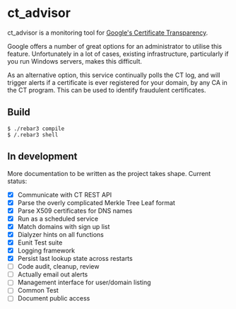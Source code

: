ct_advisor
=====

ct_advisor is a monitoring tool for [Google's Certificate Transparency](https://www.certificate-transparency.org/).

Google offers a number of great options for an administrator to utilise this feature. Unfortunately in a lot of cases, existing infrastructure, particularly if you run Windows servers, makes this difficult.

As an alternative option, this service continually polls the CT log, and will trigger alerts if a certificate is ever registered for your domain, by any CA in the CT program. This can be used to identify fraudulent certificates.

Build
-----

    $ ./rebar3 compile
    $ /.rebar3 shell

In development
--------------
More documentation to be written as the project takes shape. Current status:
- [x] Communicate with CT REST API
- [x] Parse the overly complicated Merkle Tree Leaf format
- [x] Parse X509 certificates for DNS names
- [x] Run as a scheduled service
- [x] Match domains with sign up list
- [x] Dialyzer hints on all functions
- [x] Eunit Test suite
- [x] Logging framework
- [x] Persist last lookup state across restarts
- [ ] Code audit, cleanup, review
- [ ] Actually email out alerts
- [ ] Management interface for user/domain listing
- [ ] Common Test
- [ ] Document public access
